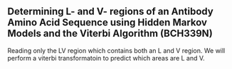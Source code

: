 ## Determining L- and V- regions of an Antibody Amino Acid Sequence using Hidden Markov Models and the Viterbi Algorithm (BCH339N)
Reading only the LV region which contains both an L and V region. We will perform a viterbi transformatoin to predict which areas are L and V.

